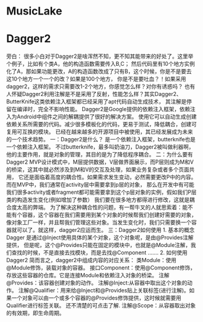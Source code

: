 # MusicLake

# Dagger2
  旁白：
  很多小白对于Dagger2是啥浑然不知，更不知其能带来的好处了。这里举个例子，比如有个类A，他的构造函数需要传入B,C；
  然后代码里有10个地方实例化了A，那如果功能更改，A的构造函数改成了只有B，这个时候，你是不是要去这10个地方一个一个的改？如果是100个地方，
  你是不是要吐血？！如果采用dagger2，这样的需求只需要改1-2个地方，你感觉怎么样？对你有诱惑吗？
  也有人怀疑Dagger2利用注解是不是采用了反射，性能怎么样？其实Dagger2、ButterKnife这类依赖注入框架都已经采用了apt代码自动生成技术，
  其注解是停留在编译时，完全不影响性能。
  Dagger2是Google提供的依赖注入框架，依赖注入为Android中组件之间的解耦提供了很好的解决方案。
  使用它可以自动生成创建依赖关系所需要的代码。减少很多模板化的代码，更易于测试，降低耦合，创建可复用可互换的模块。
  已经在越来越多的开源项目中被使用，其已经发展成为未来的一个技术趋势。
  一：Dagger2是什么？
  是一个依赖注入框架，butterknife也是一个依赖注入框架。
  不过butterknife，最多叫奶油刀，Dagger2被叫做利器啊，他的主要作用，就是对象的管理，其目的是为了降低程序耦合。
  二：为什么要有Dagger2
     MVP设计模式中，M层提供数据，V层做界面展示，而P层则成为M和V的桥梁，这其中就必然涉及到M和V的交互及处理，如果业务复杂或者多个页面共用，
     它还是面临着高度的耦合性。如果需求发生变动，必然需要更改P中的内容。而在MVP中，我们通常在activity层中需要拿到p层的对象，
     那么在开发中有可能我们很多activity或者fragment都可能需要拿到这个p层对象的实例，假如我们P层类的构造发生变化(例如增加了参数）
     我们要在很多地方都得进行修改，这就是耦合度太高的弊端。
     为了解决这种耦合性的问题，有一帮牛叉的人就思索着：能不能有个容器，这个容器在我们需要用到某个对象的时候帮我们创建好需要的对象，
     像对象工厂一样，并且帮我们管理这些对象。当发生变化时，我们只需要换一个容器就可以了。就这样，dagger2应运而生。
  三：Dagger2如何使用
     1. 基本的概念
     Dagger 是通过@Inject使用具体的某个对象，这个对象呢，是由@Provides注解提供，
     但是呢，这个@Provides只能在固定的模块中，也就是@Module注解，我们查找的时候，不是直接去找模块，而是去找@Component
     .......
     2. 如何使用Dagger2
        简而言之，dagger2中组成内容的对应关系：
        类Module：使用@Module修饰，装载对象的容器。
        接口Component：使用@Component修饰，存放这些容器的仓库。它是连接Module和依赖注入对象的桥梁。
        注解@Provides：该容器创建对象的动作。
        注解@Inject:从容器中取出这个对象的动作。
        注解@Qualifier：用来给@Inject和@Provides贴上关联标签(进行注解)。如果一个对象可以由一个或多个容器的@Provides修饰提供，这时候就需要用Qualifier进行标签关联。 还不清楚的可点击了解.
        注解@Scope：从容器取出对象的有效期，即生命周期。